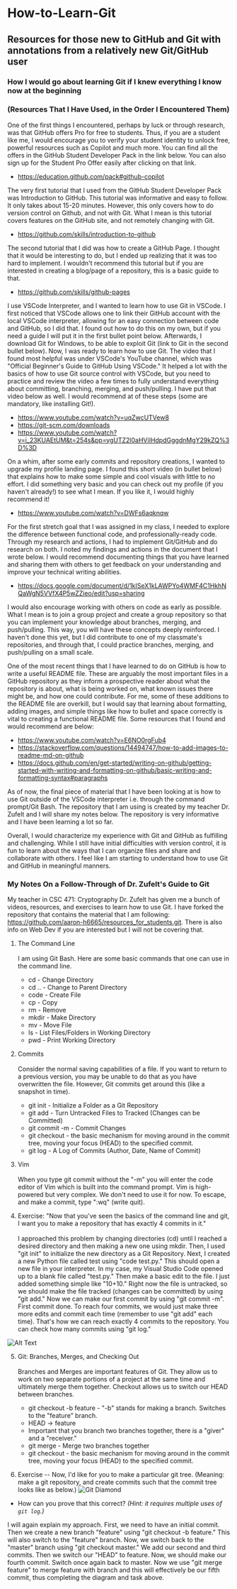 # How-to-Learn-Git

## Resources for those new to GitHub and Git with annotations from a relatively new Git/GitHub user

### How I would go about learning Git if I knew everything I know now at the beginning 
### (Resources That I Have Used, in the Order I Encountered Them)
One of the first things I encountered, perhaps by luck or through research, was that GitHub offers Pro for free to students. Thus, if you are a student like me, I would encourage you to verify your student identity to unlock free, powerful resources such as Copilot and much more. You can find all the offers in the GitHub Student Developer Pack in the link below. You can also sign up for the Student Pro Offer easily after clicking on that link.
* https://education.github.com/pack#github-copilot

The very first tutorial that I used from the GitHub Student Developer Pack was Introduction to GitHub. This tutorial was informative and easy to follow. It only takes about 15-20 minutes. However, this only covers how to do version control on Github, and not with Git. What I mean is this tutorial covers features on the GitHub site, and not remotely changing with Git.
* https://github.com/skills/introduction-to-github

The second tutorial that I did was how to create a GitHub Page. I thought that it would be interesting to do, but I ended up realizing that it was too hard to implement. I wouldn't recommend this tutorial but if you are interested in creating a blog/page of a repository, this is a basic guide to that. 
* https://github.com/skills/github-pages

I use VSCode Interpreter, and I wanted to learn how to use Git in VSCode. I first noticed that VSCode allows one to link their GitHub account with the local VSCode interpreter, allowing for an easy connection between code and GitHub, so I did that. I found out how to do this on my own, but if you need a guide I will put it in the first bullet point below. Afterwards, I download Git for Windows, to be able to exploit Git (link to Git in the second bullet below). Now, I was ready to learn how to use Git. The video that I found most helpful was under VSCode's YouTube channel, which was "Official Beginner's Guide to GitHub Using VSCode." It helped a lot with the basics of how to use Git source control with VSCode, but you need to practice and review the video a few times to fully understand everything about committing, branching, merging, and push/pulling. I have put that video below as well. I would recommend at of these steps (some are mandatory, like installing Git!).
* https://www.youtube.com/watch?v=uqZwcUTVew8
* https://git-scm.com/downloads
* https://www.youtube.com/watch?v=i_23KUAEtUM&t=254s&pp=ygUTZ2l0aHViIHdpdGggdnMgY29kZQ%3D%3D

On a whim, after some early commits and repository creations, I wanted to upgrade my profile landing page. I found this short video (in bullet below) that explains how to make some simple and cool visuals with little to no effort. I did something very basic and you can check out my profile (if you haven't already!) to see what I mean. If you like it, I would highly recommend it!
* https://www.youtube.com/watch?v=DWFs6aqknqw

For the first stretch goal that I was assigned in my class, I needed to explore the difference between functional code, and professionally-ready code. Through my research and actions, I had to implement Git/GitHub and do research on both. I noted my findings and actions in the document that I wrote below. I would recommend documenting things that you have learned and sharing them with others to get feedback on your understanding and improve your technical writing abilities.
* https://docs.google.com/document/d/1kISeX1kLAWPYo4WMF4C1HkhNQaWgN5VVfX4P5wZZieo/edit?usp=sharing

I would also encourage working with others on code as early as possible. What I mean is to join a group project and create a group repository so that you can implement your knowledge about branches, merging, and push/pulling. This way, you will have these concepts deeply reinforced. I haven't done this yet, but I did contribute to one of my classmate's repositories, and through that, I could practice branches, merging, and push/pulling on a small scale.

One of the most recent things that I have learned to do on GitHub is how to write a useful README file. These are arguably the most important files in a GitHub repository as they inform a prospective reader about what the repository is about, what is being worked on, what known issues there might be, and how one could contribute. For me, some of these additions to the README file are overkill, but I would say that learning about formatting, adding images, and simple things like how to bullet and space correctly is vital to creating a functional README file. Some resources that I found and would recommend are below:
* https://www.youtube.com/watch?v=E6NO0rgFub4
* https://stackoverflow.com/questions/14494747/how-to-add-images-to-readme-md-on-github
* https://docs.github.com/en/get-started/writing-on-github/getting-started-with-writing-and-formatting-on-github/basic-writing-and-formatting-syntax#paragraphs

As of now, the final piece of material that I have been looking at is how to use Git outside of the VSCode interpreter i.e. through the command prompt/Git Bash. The repository that I am using is created by my teacher Dr. Zufelt and I will share my notes below. The repository is very informative and I have been learning a lot so far.

Overall, I would characterize my experience with Git and GitHub as fulfilling and challenging. While I still have initial difficulties with version control, it is fun to learn about the ways that I can organize files and share and collaborate with others. I feel like I am starting to understand how to use Git and GitHub in meaningful manners.

### My Notes On a Follow-Through of Dr. Zufelt's Guide to Git
My teacher in CSC 471: Cryptography Dr. Zufelt has given me a bunch of videos, resources, and exercises to learn how to use Git. I have forked the repository that contains the material that I am following: https://github.com/aaron-h6665/resources_for_students.git. There is also info on Web Dev if you are interested but I will not be covering that.

1. The Command Line <br /> <br />
I am using Git Bash. Here are some basic commands that one can use in the command line.
   * cd - Change Directory
   * cd .. - Change to Parent Directory
   * code - Create File
   * cp - Copy
   * rm - Remove
   * mkdir - Make Directory
   * mv - Move File
   * ls - List Files/Folders in Working Directory
   * pwd - Print Working Directory

2. Commits <br /> <br />
Consider the normal saving capabilities of a file. If you want to return to a previous version, you may be unable to do that as you have overwritten the file. However, Git commits get around this (like a snapshot in time).
   * git init - Initialize a Folder as a Git Repository
   * git add - Turn Untracked Files to Tracked (Changes can be Committed)
   * git commit -m - Commit Changes
   * git checkout - the basic mechanism for moving around in the commit tree, moving your focus (HEAD) to the specified commit.
   * git log - A Log of Commits (Author, Date, Name of Commit)

3. Vim <br /> <br />
When you type git commit without the "-m" you will enter the code editor of Vim which is built into the command prompt. Vim is high-powered but very complex.
We don't need to use it for now. To escape, and make a commit, type ":wq" (write quit).

4. Exercise: "Now that you've seen the basics of the command line and git, I want you to make a repository that has exactly 4 commits in it." <br /> <br />
I approached this problem by changing directories (cd) until I reached a desired directory and then making a new one using mkdir. Then, I used "git init" to initialize the new directory as a Git Repository. Next, I created a new Python file called test using "code test.py." This should open a new file in your interpreter. In my case, my Visual Studio Code opened up to a blank file called "test.py." Then make a basic edit to the file. I just added something simple like "10+10." Right now the file is untracked, so we should make the file tracked (changes can be committed) by using "git add." Now we can make our first commit by using "git commit -m". First commit done. To reach four commits, we would just make three more edits and commit each time (remember to use "git add" each time). That's how we can reach exactly 4 commits to the repository. You can check how many commits using "git log."

![Alt Text](git_log_example)

5. Git: Branches, Merges, and Checking Out <br /> <br />
Branches and Merges are important features of Git. They allow us to work on two separate portions of a project at the same time and ultimately merge them together. Checkout allows us to switch our HEAD between branches.
   * git checkout -b feature - "-b" stands for making a branch. Switches to the "feature" branch.
   * HEAD -> feature
   * Important that you branch two branches together, there is a "giver" and a "receiver."
   * git merge - Merge two branches together
   * git checkout - the basic mechanism for moving around in the commit tree, moving your focus (HEAD) to the specified commit.

6. Exercise -- Now, I'd like for you to make a particular git tree. (Meaning: make a git repository, and create commits such that the commit tree looks like as below.) 
![Git Diamond](git_diamond.png)
* How can you prove that this correct? _(Hint: it requires multiple uses of `git log`.)_

I will again explain my approach. First, we need to have an initial commit. Then we create a new branch "feature" using "git checkout -b feature." This will also switch to the "feature" branch. Now, we switch back to the "master" branch using "git checkout master." We add our second and third commits. Then we switch our "HEAD" to feature. Now, we should make our fourth commit. Switch once again back to master. Now we use "git merge feature" to merge feature with branch and this will effectively be our fifth commit, thus completing the diagram and task above. 
